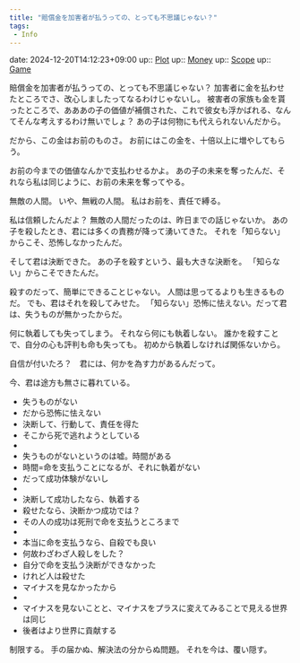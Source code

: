 ```yaml
---
title: "賠償金を加害者が払うっての、とっても不思議じゃない？"
tags:
 - Info
---
```


date: 2024-12-20T14:12:23+09:00
up:: [Plot](Bar/Novel/Chaos/Plot.md)
up:: [Money](Bar/Novel/Topics/Money.md)
up:: [Scope](Bar/Novel/Topics/Scope.md)
up:: [Game](Bar/Novel/Topics/Game.md)

賠償金を加害者が払うっての、とっても不思議じゃない？
加害者に金を払わせたところでさ、改心しましたってなるわけじゃないし。
被害者の家族も金を貰ったところで、あああの子の価値が補償された、これで彼女も浮かばれる、なんてそんな考えするわけ無いでしょ？
あの子は何物にも代えられないんだから。

だから、この金はお前のものさ。
お前にはこの金を、十倍以上に増やしてもらう。

お前の今までの価値なんかで支払わせるかよ。
あの子の未来を奪ったんだ、それなら私は同じように、お前の未来を奪ってやる。

無敵の人間。
いや、無戦の人間。
私はお前を、責任で縛る。


私は信頼したんだよ？
無敵の人間だったのは、昨日までの話じゃないか。
あの子を殺したとき、君には多くの責務が降って湧いてきた。
それを「知らない」からこそ、恐怖しなかったんだ。

そして君は決断できた。
あの子を殺すという、最も大きな決断を。
「知らない」からこそできたんだ。

殺すのだって、簡単にできることじゃない。
人間は思ってるよりも生きるものだ。
でも、君はそれを殺してみせた。
「知らない」恐怖に怯えない。だって君は、失うものが無かったからだ。

何に執着しても失ってしまう。
それなら何にも執着しない。
誰かを殺すことで、自分の心も評判も命も失っても。
初めから執着しなければ関係ないから。

自信が付いたろ？　君には、何かを為す力があるんだって。

今、君は途方も無さに暮れている。


  - 失うものがない
  - だから恐怖に怯えない
  - 決断して、行動して、責任を得た
  - そこから死で逃れようとしている
  -
  - 失うものがないというのは嘘。時間がある
  - 時間=命を支払うことになるが、それに執着がない
  - だって成功体験がないし
  -
  - 決断して成功したなら、執着する
  - 殺せたなら、決断かつ成功では？
  - その人の成功は死刑で命を支払うところまで
  -
  - 本当に命を支払うなら、自殺でも良い
  - 何故わざわざ人殺しをした？
  - 自分で命を支払う決断ができなかった
  - けれど人は殺せた
  - マイナスを見なかったから
  -
  - マイナスを見ないことと、マイナスをプラスに変えてみることで見える世界は同じ
  - 後者はより世界に貢献する


制限する。
手の届かぬ、解決法の分からぬ問題。
それを今は、覆い隠す。




